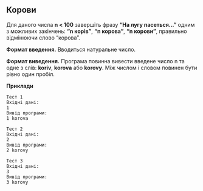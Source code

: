 ## Корови
Для даного числа **n < 100** завершіть фразу **“На лугу пасеться...”** одним з можливих закінчень: **“n корів”**, 
**“n корова”**, **“n корови”**, правильно відмінюючи слово “корова”.  

**Формат введення.** Вводиться натуральне число.

**Формат виведення.** Програма повинна вивести введене число n та одне з слів: **koriv**, 
**korova** або **korovy**. Між числом і словом повинен бути рівно один пробіл.

**Приклади**
```
Тест 1
Вхідні дані:
1
Вивід програми:
1 korova

Тест 2
Вхідні дані:
2
Вивід програми:
2 korovy

Тест 3
Вхідні дані:
3
Вивід програми:
3 korovy
```                                                                                                                                                                                                                                                                                                                                                                                                                                                                                                                                                                                                                                                                                                                                                                                                                                                                                                                                                                                                                                                                                                                                                                                                                                                                                                                                                                                                                                                                                                                                                                                                                                                                                                                                                                                                                                                                                                                                                                                                                                                                                                                                                                                                         